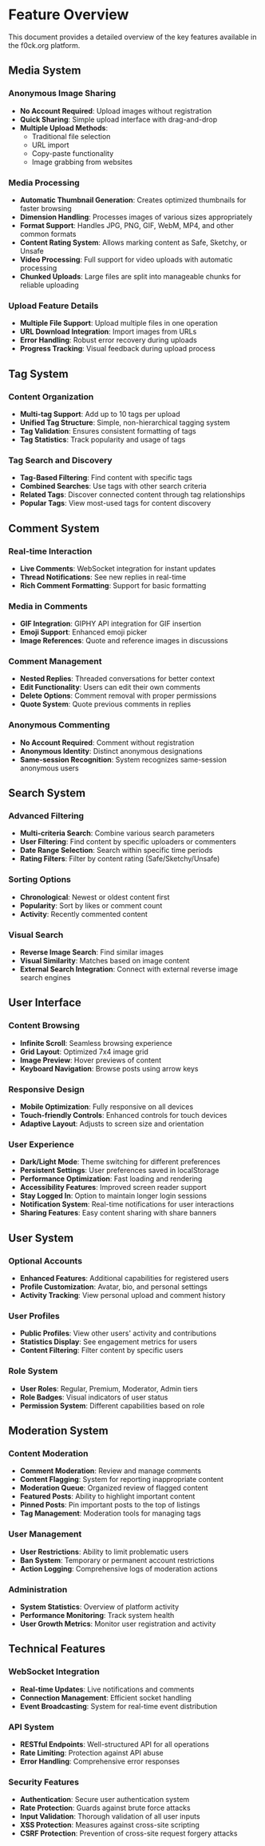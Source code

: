 # Feature Overview

This document provides a detailed overview of the key features available in the f0ck.org platform.

## Media System

### Anonymous Image Sharing

- **No Account Required**: Upload images without registration
- **Quick Sharing**: Simple upload interface with drag-and-drop
- **Multiple Upload Methods**:
  - Traditional file selection
  - URL import
  - Copy-paste functionality
  - Image grabbing from websites

### Media Processing

- **Automatic Thumbnail Generation**: Creates optimized thumbnails for faster browsing
- **Dimension Handling**: Processes images of various sizes appropriately
- **Format Support**: Handles JPG, PNG, GIF, WebM, MP4, and other common formats
- **Content Rating System**: Allows marking content as Safe, Sketchy, or Unsafe
- **Video Processing**: Full support for video uploads with automatic processing
- **Chunked Uploads**: Large files are split into manageable chunks for reliable uploading

### Upload Feature Details

- **Multiple File Support**: Upload multiple files in one operation
- **URL Download Integration**: Import images from URLs
- **Error Handling**: Robust error recovery during uploads
- **Progress Tracking**: Visual feedback during upload process

## Tag System

### Content Organization

- **Multi-tag Support**: Add up to 10 tags per upload
- **Unified Tag Structure**: Simple, non-hierarchical tagging system
- **Tag Validation**: Ensures consistent formatting of tags
- **Tag Statistics**: Track popularity and usage of tags

### Tag Search and Discovery

- **Tag-Based Filtering**: Find content with specific tags
- **Combined Searches**: Use tags with other search criteria
- **Related Tags**: Discover connected content through tag relationships
- **Popular Tags**: View most-used tags for content discovery

## Comment System

### Real-time Interaction

- **Live Comments**: WebSocket integration for instant updates
- **Thread Notifications**: See new replies in real-time
- **Rich Comment Formatting**: Support for basic formatting

### Media in Comments

- **GIF Integration**: GIPHY API integration for GIF insertion
- **Emoji Support**: Enhanced emoji picker
- **Image References**: Quote and reference images in discussions

### Comment Management

- **Nested Replies**: Threaded conversations for better context
- **Edit Functionality**: Users can edit their own comments
- **Delete Options**: Comment removal with proper permissions
- **Quote System**: Quote previous comments in replies

### Anonymous Commenting

- **No Account Required**: Comment without registration
- **Anonymous Identity**: Distinct anonymous designations
- **Same-session Recognition**: System recognizes same-session anonymous users

## Search System

### Advanced Filtering

- **Multi-criteria Search**: Combine various search parameters
- **User Filtering**: Find content by specific uploaders or commenters
- **Date Range Selection**: Search within specific time periods
- **Rating Filters**: Filter by content rating (Safe/Sketchy/Unsafe)

### Sorting Options

- **Chronological**: Newest or oldest content first
- **Popularity**: Sort by likes or comment count
- **Activity**: Recently commented content

### Visual Search

- **Reverse Image Search**: Find similar images
- **Visual Similarity**: Matches based on image content
- **External Search Integration**: Connect with external reverse image search engines

## User Interface

### Content Browsing

- **Infinite Scroll**: Seamless browsing experience
- **Grid Layout**: Optimized 7x4 image grid
- **Image Preview**: Hover previews of content
- **Keyboard Navigation**: Browse posts using arrow keys

### Responsive Design

- **Mobile Optimization**: Fully responsive on all devices
- **Touch-friendly Controls**: Enhanced controls for touch devices
- **Adaptive Layout**: Adjusts to screen size and orientation

### User Experience

- **Dark/Light Mode**: Theme switching for different preferences
- **Persistent Settings**: User preferences saved in localStorage
- **Performance Optimization**: Fast loading and rendering
- **Accessibility Features**: Improved screen reader support
- **Stay Logged In**: Option to maintain longer login sessions
- **Notification System**: Real-time notifications for user interactions
- **Sharing Features**: Easy content sharing with share banners

## User System

### Optional Accounts

- **Enhanced Features**: Additional capabilities for registered users
- **Profile Customization**: Avatar, bio, and personal settings
- **Activity Tracking**: View personal upload and comment history

### User Profiles

- **Public Profiles**: View other users' activity and contributions
- **Statistics Display**: See engagement metrics for users
- **Content Filtering**: Filter content by specific users

### Role System

- **User Roles**: Regular, Premium, Moderator, Admin tiers
- **Role Badges**: Visual indicators of user status
- **Permission System**: Different capabilities based on role

## Moderation System

### Content Moderation

- **Comment Moderation**: Review and manage comments
- **Content Flagging**: System for reporting inappropriate content
- **Moderation Queue**: Organized review of flagged content
- **Featured Posts**: Ability to highlight important content
- **Pinned Posts**: Pin important posts to the top of listings
- **Tag Management**: Moderation tools for managing tags

### User Management

- **User Restrictions**: Ability to limit problematic users
- **Ban System**: Temporary or permanent account restrictions
- **Action Logging**: Comprehensive logs of moderation actions

### Administration

- **System Statistics**: Overview of platform activity
- **Performance Monitoring**: Track system health
- **User Growth Metrics**: Monitor user registration and activity

## Technical Features

### WebSocket Integration

- **Real-time Updates**: Live notifications and comments
- **Connection Management**: Efficient socket handling
- **Event Broadcasting**: System for real-time event distribution

### API System

- **RESTful Endpoints**: Well-structured API for all operations
- **Rate Limiting**: Protection against API abuse
- **Error Handling**: Comprehensive error responses

### Security Features

- **Authentication**: Secure user authentication system
- **Rate Protection**: Guards against brute force attacks
- **Input Validation**: Thorough validation of all user inputs
- **XSS Protection**: Measures against cross-site scripting
- **CSRF Protection**: Prevention of cross-site request forgery attacks